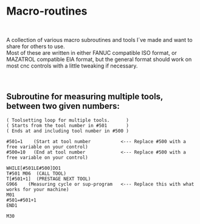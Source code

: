 # Macro-routines

<br>

A collection of various macro subroutines and tools I´ve made and want to share for others to use.
<br>
Most of these are written in either FANUC compatible ISO format, or MAZATROL compatible EIA format, but the general format should work on most cnc controls with a little tweaking if necessary.

<br>

## Subroutine for measuring multiple tools, between two given numbers:
```GCODE
( Toolsetting loop for multiple tools.      )
( Starts from the tool number in #501       )
( Ends at and including tool number in #500 )

#501=1    (Start at tool number           <--- Replace #500 with a free variable on your control)
#500=10   (End at tool number             <--- Replace #500 with a free variable on your control)

WHILE[#501LE#500]DO1
T#501 M06  (CALL TOOL)
T[#501+1]  (PRESTAGE NEXT TOOL)
G966    (Measuring cycle or sup-program   <--- Replace this with what works for your machine)
M01
#501=#501+1
END1

M30
```
